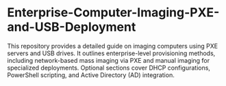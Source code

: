 # Enterprise-Computer-Imaging-PXE-and-USB-Deployment
This repository provides a detailed guide on imaging computers using PXE servers and USB drives. It outlines enterprise-level provisioning methods, including network-based mass imaging via PXE and manual imaging for specialized deployments. Optional sections cover DHCP configurations, PowerShell scripting, and Active Directory (AD) integration.
